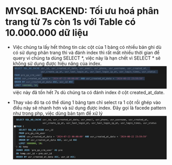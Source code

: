 # MYSQL BACKEND: Tối ưu hoá phân trang từ 7s còn 1s với Table có 10.000.000 dữ liệu
- Việc chúng ta lấy hết thông tin các cột của 1 bảng có nhiều bản ghi dù có sử dụng phân trang thì và đánh index thì rất mất nhiều thời gian để query vì chúng ta dùng SELECT *, việc này là hạn chết vì SELECT * sẽ không sử dụng được hiệu năng của index.
![alt text](./images/toi_uu_phan_trang_1.png)
việc này đã tốn hết 7s dù chúng ta có đánh index ở cột created_at_date.

- Thay vào đó ta có thể dùng 1 bảng tạm chỉ select ra 1 cột rồi ghép vào điều này sẽ nhanh hơn và sử dụng được index. Đây gọi là facede pattern như trong php, việc dùng bản tạm để xử lý
![alt text](./images/toi_uu_phan_trang_2.png)